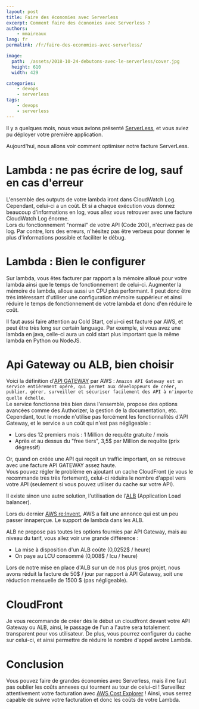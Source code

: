 ```yaml
---
layout: post
title: Faire des économies avec Serverless
excerpt: Comment faire des économies avec Serverless ? 
authors:
    - mmaireaux
lang: fr
permalink: /fr/faire-des-economies-avec-serverless/

image:
  path:  /assets/2018-10-24-debutons-avec-le-serverless/cover.jpg
  height: 610
  width: 429

categories:
    - devops
    - serverless
tags:
    - devops
    - serverless
---
```


Il y a quelques mois, nous vous avions présenté [ServerLess](https://blog.eleven-labs.com/fr/debutons-avec-le-serverless/), et vous aviez pu déployer votre première application. 

Aujourd'hui, nous allons voir comment optimiser notre facture ServerLess. 

# Lambda : ne pas écrire de log, sauf en cas d'erreur

L'ensemble des outputs de votre lambda iront dans CloudWatch Log. Cependant, celui-ci a un coût. Et si a chaque exécution vous donnez beaucoup d'informations en log, vous allez vous retrouver avec une facture CloudWatch Log énorme.    
Lors du fonctionnement "normal" de votre API (Code 200), n'écrivez pas de log. Par contre, lors des erreurs, n'hésitez pas être verbeux pour donner le plus d'informations possible et faciliter le débug. 

# Lambda : Bien le configurer 
Sur lambda, vous êtes facturer par rapport a la mémoire alloué pour votre lambda ainsi que le temps de fonctionnement de celui-ci. 
Augmenter la mémoire de lambda, alloue aussi un CPU plus performant. 
Il peut donc être très intéressant d'utiliser une configuration mémoire suppérieur et ainsi réduire le temps de fonctionnement de votre lambda et donc d'en réduire le coût. 

Il faut aussi faire attention au Cold Start, celui-ci est facturé par AWS, et peut être très long sur certain language. 
Par exemple, si vous avez une lambda en java, celle-ci aura un cold start plus important que la même lambda en Python ou NodeJS. 

# Api Gateway ou ALB, bien choisir

Voici la définition d'[API GATEWAY](https://aws.amazon.com/fr/api-gateway/) par AWS : ``` Amazon API Gateway est un service entièrement opéré, qui permet aux développeurs de créer, publier, gérer, surveiller et sécuriser facilement des API à n'importe quelle échelle ```.    
Le service fonctionne très bien dans l'ensemble, propose des options avancées comme des Authorizer, la gestion de la documentation, etc. Cependant, tout le monde n'utilise pas forcément les fonctionnalités d'API Gateway, et le service a un coût qui n'est pas négligeable : 
- Lors des 12 premiers mois : 1 Million de requête gratuite / mois 
- Après et au dessus du "free tiers", 3,5$ par Million de requête (prix dégressif)

Or, quand on créée une API qui reçoit un traffic important, on se retrouve avec une facture API GATEWAY assez haute.    
Vous pouvez régler le problème en ajoutant un cache CloudFront (je vous le recommande très très fortement), celui-ci réduira le nombre d'appel vers votre API (seulement si vous pouvez utiliser du cache sur votre API).    

Il existe sinon une autre solution, l'utilisation de l'[ALB](https://aws.amazon.com/fr/elasticloadbalancing/) (Application Load balancer). 

Lors du dernier [AWS re:Invent](https://reinvent.awsevents.com/), AWS a fait une annonce qui est un peu passer innaperçue. Le support de lambda dans les ALB.    

ALB ne propose pas toutes les options fournies par API Gateway, mais au niveau du tarif, vous allez voir une grande différence : 
- La mise à disposition d'un ALB coûte (0,0252$ / heure)
- On paye au LCU consommé (0,008$ / lcu / heure)

Lors de notre mise en place d'ALB sur un de nos plus gros projet, nous avons réduit la facture de 50$ / jour par rapport à API Gateway, soit une réduction mensuelle de 1500 $ (pas négligeable).

# CloudFront

Je vous recommande de créer dès le début un cloudfront devant votre API Gateway ou ALB, ainsi, le passage de l'un a l'autre sera totalement transparent pour vos utilisateur. 
De plus, vous pourrez configurer du cache sur celui-ci, et ainsi permettre de réduire le nombre d'appel avotre Lambda.

# Conclusion

Vous pouvez faire de grandes économies avec Serverless, mais il ne faut pas oublier les coûts annexes qui tournent au tour de celui-ci ! 
Surveillez attentivement votre facturation avec [AWS Cost Explorer](https://aws.amazon.com/fr/aws-cost-management/aws-cost-explorer/) ! Ainsi, vous serrez capable de suivre votre facturation et donc les coûts de votre Lambda. 